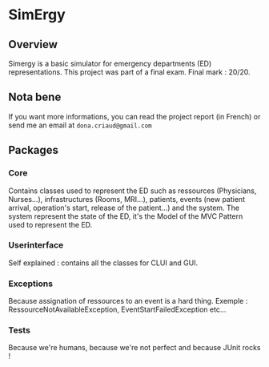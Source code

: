 # SimErgy

## Overview

Simergy is a basic simulator for emergency departments (ED) representations.
This project was part of a final exam. Final mark : 20/20.

## Nota bene

If you want more informations, you can read the project report (in French) or send me an email at `dona.criaud@gmail.com`

## Packages

### Core

Contains classes used to represent the ED such as ressources (Physicians, Nurses...), infrastructures (Rooms, MRI...), patients, events (new patient arrival, operation's start, release of the patient...) and the system.
The system represent the state of the ED, it's the Model of the MVC Pattern used to represent the ED.

### Userinterface

Self explained : contains all the classes for CLUI and GUI.

### Exceptions

Because assignation of ressources to an event is a hard thing.
Exemple : RessourceNotAvailableException, EventStartFailedException etc...

### Tests

Because we're humans, because we're not perfect and because JUnit rocks !
